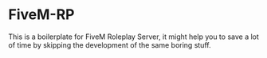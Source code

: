 # FiveM-RP
This is a boilerplate for FiveM Roleplay Server, it might help you to save a lot of time by skipping the development of the same boring stuff.
